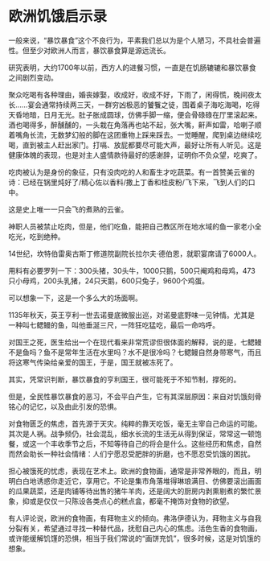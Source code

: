# 欧洲饥饿启示录

一般来说，“暴饮暴食”这个不良行为，平素我们总以为是个人陋习，不具社会普遍性。但至少对欧洲人而言，暴饮暴食算是源远流长。 

研究表明，大约1700年以前，西方人的进餐习惯，一直是在饥肠辘辘和暴饮暴食之间剧烈变动。 

聚众吃喝有各种理由，婚丧嫁娶，收成好，收成不好，下雨了，闲得慌，晚间夜太长……宴会通常持续两三天，一群穷凶极恶的饕餮之徒，围着桌子海吃海喝，吃得天昏地暗，日月无光。肚子胀成圆球，仿佛手脚一缩，便会骨碌碌在厅里滚起来。酒也喝得多，醉醺醺的，一头栽在角落再也站不起，张大嘴，鼾声如雷，哈喇子顺着嘴角长流，无数梦幻般的脚在这团重物上踩来踩去。一觉睡醒，爬到桌边继续吃喝，直到被主人赶出家门。打嗝、放屁都要尽可能大声，最好让所有人听见。这是健康体魄的表现，也是对主人盛情款待最好的感谢辞，证明你不负众望，吃爽了。 

吃肉被认为是身份的象征，只有没肉吃的人和畜生才吃蔬菜。有一首赞美云雀的诗：已经在锅里炖好了/精心佐以香料/撒上丁香和桂皮粉/飞下来，飞到人们的口中。 

这是史上唯一一只会飞的煮熟的云雀。 

神职人员被禁止吃肉，但是，他们吃鱼，能把自己教区所在地水域的鱼一家老小全吃光，吃到绝种。 

14世纪，坎特伯雷奥古斯丁修道院副院长拉尔夫·德伯恩，就职宴席请了6000人。 

用料有必要罗列一下：300头猪，30头牛，1000只鹅，500只阉鸡和母鸡，473只小母鸡，200头乳猪，24只天鹅，600只兔子，9600个鸡蛋。 

可以想象一下，这是一个多么大的场面啊。 

1135年秋天，英王亨利一世去诺曼底微服出巡，对诺曼底野味一见钟情。尤其是一种叫七鳃鳗的鱼，叫他垂涎三尺，一阵狂吃猛吃，最后一命呜呼。 

对国王之死，医生给出一个在现代看来非常荒谬但很体面的解释，说的是，七鳃鳗不是鱼吗？鱼不是常年生活在水里吗？水不是很冷吗？七鳃鳗自然身带寒气，而且将这寒气传染给亲爱的国王，于是，国王就被冻死了。 

其实，凭常识判断，暴饮暴食的亨利国王，很可能死于不知节制，撑死的。 

但是，全民性暴饮暴食的恶习，不会平白产生，它有其深层原因：来自对饥饿刻骨铭心的记忆，以及由此引发的恐惧。 

对食物匮乏的焦虑，首先源于天灾。纯粹的靠天吃饭，毫无主宰自己命运的可能。其次是人祸。战争频仍，社会混乱，细水长流的生活无从得到保证，常常这一顿饱餐，或这一个丰收季节之后，不知等待自己的将会是什么。这些经历和焦虑，自然而然会助长一种社会情绪：人们宁愿忍受肥胖的折磨，也不愿忍受饥饿的困扰。 

担心被饿死的忧虑，表现在艺术上。欧洲的食物画，通常是非常养眼的，而且，明明白白地诱惑你走近它，享用它。不论是集市角落堆得琳琅满目、仿佛要滚出画面的瓜果蔬菜，还是肉铺等待出售的猪牛羊肉，还是阔大的厨房内剥熏剔煮的繁忙景象，抑或是仅仅一只陈设各类点心的糕点盒，都毫不掩饰对食物的欲望。 

有人评论说，欧洲的食物画，有拜物主义的倾向。弗洛伊德认为，拜物主义与自我分裂有关，希望通过寻找一种替代品，抚慰自己内心的焦虑。活色生香的食物画，或许能缓解饥馑的恐惧，相当于我们常说的“画饼充饥”，很多时候，这是对饥饿的想象。